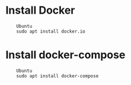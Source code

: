 # Install Docker

```
    Ubuntu
    sudo apt install docker.io
```

# Install docker-compose

```
    Ubuntu
    sudo apt install docker-compose
```

#
